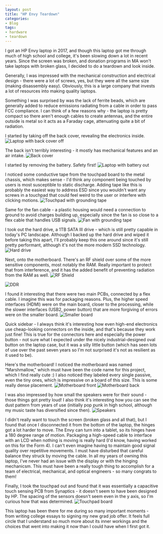 ```yaml
---
layout: post
title: "HP Envy Teardown"
categories:
- Blog
tags:
- hardware
- teardown
---
```


I got an HP Envy laptop in 2017, and though this laptop got me through much of high school and college, it's been slowing down a lot in recent years. Since the screen was broken, and donation programs in MA won't take laptops with broken glass, I decided to do a teardown and look inside.

Generally, I was impressed with the mechanical construction and electrical design - there were a lot of screws, yes, but they were all the same size (making disassembly easy). Obviously, this is a large company that invests a lot of resources into making quality laptops. 

Something I was surprised by was the lack of ferrite beads, which are generally added to reduce emissions radiating from a cable in order to pass FCC compliance. I can think of a few reasons why - the laptop is pretty compact so there aren't enough cables to create antennas, and the entire outside is metal so it acts as a Faraday cage, attenuating quite a bit of radiation.

I started by taking off the back cover, revealing the electronics inside.
![Laptop with back cover off](/assets/images/teardown/teardown_first.jpg)

The back isn't terribly interesting - it mostly has mechanical features and an air intake.
![Back cover](/assets/images/teardown/teardown_back.jpg)

I started by removing the battery. Safety first!
![Laptop with battery out](/assets/images/teardown/teardown_batteryout.jpg)

I noticed some conductive tape from the touchpad board to the metal chassis, which makes sense - I'd think any component being touched by users is most susceptible to static discharge. Adding tape like this is probably the easiest way to address ESD since you wouldn't want any screws in a touchpad that could feel weird to the user or interfere with clicking motions. 
![Touchpad with grounding tape](/assets/images/teardown/teardown_touchpadtape.jpg)

Same for the fan cable - a plastic housing would need a connection to ground to avoid charges building up, especially since the fan is so close to a flex cable that handles USB signals.
![Fan with grounding tape](/assets/images/teardown/teardown_fan.jpg)

I took out the hard drive, a 1TB SATA III drive - which is still pretty capable in today's PC landscape. Although I backed up the hard drive and wiped it before taking this apart, I'll probably keep this one around since it's still pretty performant, although it's not the more modern SSD technology.
![Hard drive](/assets/images/teardown/teardown_harddrive.jpg)

Next, onto the motherboard. There's an RF shield over some of the more sensitive components, most notably the RAM. Really important to protect that from interference, and it has the added benefit of preventing radiation from the RAM as well.
![RF Shield](/assets/images/teardown/teardown_rfshield.jpg)

![DDR](/assets/images/teardown/teardown_ddr.jpg)

I found it interesting that there were two main PCBs, connected by a flex cable. I imagine this was for packaging reasons. Plus, the higher speed interfaces (HDMI) were on the main board, closer to the processing, while the slower interfaces (USB2, power button) that are more forgiving of errors were on the smaller board.
![Smaller board](/assets/images/teardown/teardown_smallboard.jpg)

Quick sidebar - I always think it's interesting how even high-end electronics use cheap-looking connectors on the inside, and that's because they work just fine! This is true for the connectors here and especially the power button - not sure what I expected under the nicely industrial-designed oval button on the laptop case, but it was a silly little button (which has seen lots of use over the past seven years so I'm not surprised it's not as resilient as it used to be).

Here's the motherboard! I noticed the motherboard was named "Marshmallow," which must have been the code name for this project, which I find really cute :) I also noticed they labeled every single passive, even the tiny ones, which is impressive on a board of this size. This is some really dense placement.
![Motherboard front](/assets/images/teardown/teardown_mobofront.jpg)
![Motherboard back](/assets/images/teardown/teardown_moboback.jpg)

I was also impressed by how small the speakers were for their sound - those things got pretty loud! I also think it's interesting how you can see the dust pattern from years of use (initially pop punk in high school, although my music taste has diversified since then).
![Speakers](/assets/images/teardown/teardown_speaker.jpg)

I didn't really want to touch the screen (broken glass and all that), but I found that once I disconnected it from the bottom of the laptop, the hinges got a lot harder to move. The Envy can turn into a tablet, so its hinges have a 180 degree range of motion. Packaging a high-speed cable to interface with an LCD when nothing is moving is really hard (I'd know, having worked on this for the Form 4). I can't even imagine having to maintain good signal quality over repetitive movements. I must have disturbed that careful balance they struck by moving the cable. In all my years of owning this laptop, I've never had an issue with the display or with the hinging mechanicsm. This must have been a really tough thing to accomplish for a team of electrical, mechanical, and optical engineers - so many congrats to them! 

Finally, I took the touchpad out and found that it was essentially a capacitive touch sensing PCB from Synaptics - it doesn't seem to have been designed by HP. The spacing of the sensors doesn't seem even in the y axis, so I'm curious how that was determined.
![Touchpad board](/assets/images/teardown/teardown_touchpad.jpg)

This laptop has been there for me during so many important moments - from writing college essays to signing my new grad job offer. It feels full circle that I understand so much more about its inner workings and the choices that went into making it now than I could have when I first got it.